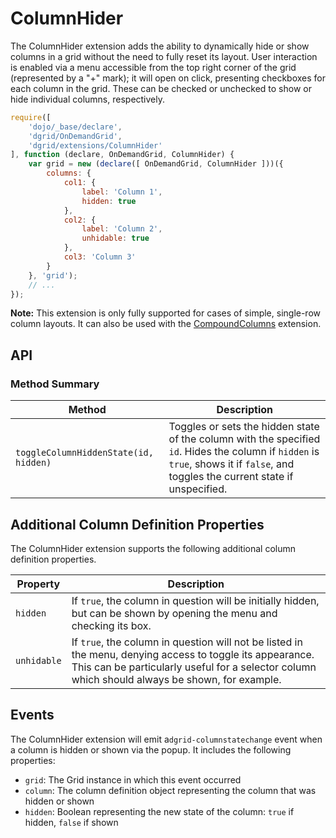 # ColumnHider

The ColumnHider extension adds the ability to dynamically hide or show columns
in a grid without the need to fully reset its layout. User interaction is
enabled via a menu accessible from the top right corner of the grid
(represented by a "+" mark); it will open on click, presenting checkboxes for
each column in the grid. These can be checked or unchecked to show or hide
individual columns, respectively.

```js
require([
    'dojo/_base/declare',
    'dgrid/OnDemandGrid',
    'dgrid/extensions/ColumnHider'
], function (declare, OnDemandGrid, ColumnHider) {
    var grid = new (declare([ OnDemandGrid, ColumnHider ]))({
        columns: {
            col1: {
                label: 'Column 1',
                hidden: true
            },
            col2: {
                label: 'Column 2',
                unhidable: true
            },
            col3: 'Column 3'
        }
    }, 'grid');
    // ...
});
```

**Note:** This extension is only fully supported for cases of simple, single-row
column layouts.  It can also be used with the [CompoundColumns](./CompoundColumns.md) extension.

## API

### Method Summary

Method | Description
------ | -----------
`toggleColumnHiddenState(id, hidden)` | Toggles or sets the hidden state of the column with the specified `id`.  Hides the column if `hidden` is `true`, shows it if `false`, and toggles the current state if unspecified.

## Additional Column Definition Properties

The ColumnHider extension supports the following additional column definition properties.

Property | Description
-------- | -----------
`hidden` | If `true`, the column in question will be initially hidden, but can be shown by opening the menu and checking its box.
`unhidable` | If `true`, the column in question will not be listed in the menu, denying access to toggle its appearance.  This can be particularly useful for a selector column which should always be shown, for example.

## Events

The ColumnHider extension will emit a`dgrid-columnstatechange` event when a
column is hidden or shown via the popup. It includes the following properties:

* `grid`: The Grid instance in which this event occurred
* `column`: The column definition object representing the column that was
  hidden or shown
* `hidden`: Boolean representing the new state of the column: `true` if
  hidden, `false` if shown
